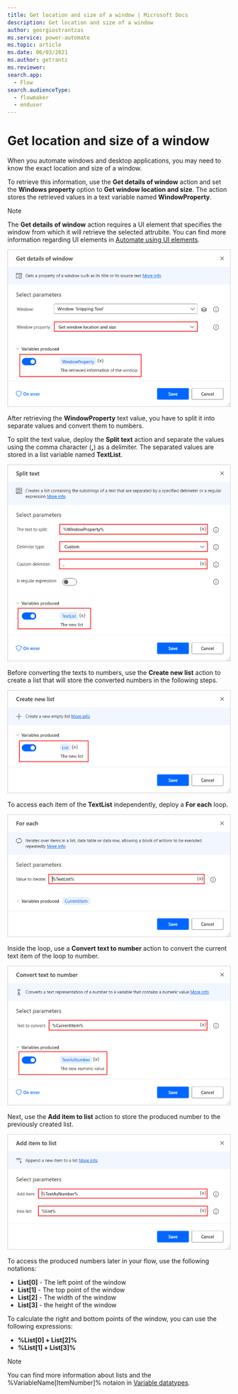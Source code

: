 ```yaml
---
title: Get location and size of a window | Microsoft Docs
description: Get location and size of a window
author: georgiostrantzas
ms.service: power-automate
ms.topic: article
ms.date: 06/03/2021
ms.author: getrantz
ms.reviewer:
search.app: 
  - Flow
search.audienceType: 
  - flowmaker
  - enduser
---
```


# Get location and size of a window


When you automate windows and desktop applications, you may need to know the exact location and size of a window. 

To retrieve this information, use the **Get details of window** action and set the **Windows property** option to **Get window location and size**. The action stores the retrieved values in a text variable named **WindowProperty**.

> [!NOTE]
> The **Get details of window** action requires a UI element that specifies the window from which it will retrieve the selected attrubite. You can find more information regarding UI elements in [Automate using UI elements](../ui-elements.md).

![](media/get-location-size-window/get-details-window-action.png)

After retrieving the **WindowProperty** text value, you have to split it into separate values and convert them to numbers.

To split the text value, deploy the **Split text** action and separate the values using the comma character (**,**) as a delimiter. The separated values are stored in a list variable named **TextList**.

![](media/get-location-size-window/split-text-action.png)

Before converting the texts to numbers, use the **Create new list** action to create a list that will store the converted numbers in the following steps.

![](media/get-location-size-window/create-new-list-action.png)

To access each item of the **TextList** independently,  deploy a **For each** loop.

![](media/get-location-size-window/for-each-loop.png)

Inside the loop, use a **Convert text to number** action to convert the current text item of the loop to number.

![](media/get-location-size-window/convert-text-number-action.png)

Next, use the **Add item to list** action to store the produced number to the previously created list.

![](media/get-location-size-window/add-item-list-action.png)

To access the produced numbers later in your flow, use the following notations:

- **List[0]** - The left point of the window
- **List[1]** - The top point of the window
- **List[2]** - The width of the window
- **List[3]** - the height of the window

To calculate the right and bottom points of the window, you can use the following expressions:

- **%List[0] + List[2]%**
- **%List[1] + List[3]%**

> [!NOTE]
> You can find more information about lists and the %VariableName[ItemNumber]% notaion in [Variable datatypes](../variable-data-types.md).